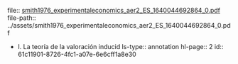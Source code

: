 file:: [smith1976_experimentaleconomics_aer2_ES_1640044692864_0.pdf](../assets/smith1976_experimentaleconomics_aer2_ES_1640044692864_0.pdf)
file-path:: ../assets/smith1976_experimentaleconomics_aer2_ES_1640044692864_0.pdf

- I. La teoría de la valoración inducid
  ls-type:: annotation
  hl-page:: 2
  id:: 61c11901-8726-4fc1-a07e-6e6cff1a8e30